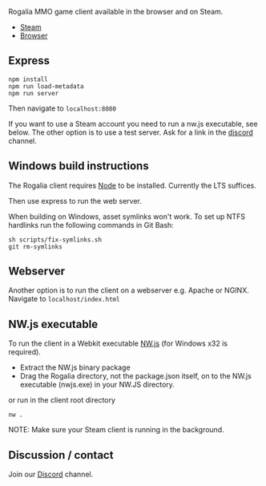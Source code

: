 Rogalia MMO game client available in the browser and on Steam.

- [Steam](http://store.steampowered.com/app/528460/)
- [Browser](http://rogalia.ru/play)

## Express
```
npm install
npm run load-metadata
npm run server
```

Then navigate to `localhost:8080`

If you want to use a Steam account you need to run a nw.js executable, see below.
The other option is to use a test server. Ask for a link in the [discord](https://discord.gg/eCxFe8w) channel.

## Windows build instructions

The Rogalia client requires [Node](https://nodejs.org/en/) to be installed. Currently the LTS suffices.

Then use express to run the web server.

When building on Windows, asset symlinks won't work. To set up NTFS hardlinks run the following commands in Git Bash:
```
sh scripts/fix-symlinks.sh
git rm-symlinks
```

## Webserver

Another option is to run the client on a webserver e.g. Apache or NGINX.
Navigate to `localhost/index.html`

## NW.js executable

To run the client in a Webkit executable [NW.js](https://github.com/nwjs/nw.js) (for Windows x32 is required).

* Extract the NW.js binary package
* Drag the Rogalia directory, not the package.json itself, on to the NW.js executable (nwjs.exe) in your NW.JS directory.

or run in the client root directory

```
nw .
```

NOTE: Make sure your Steam client is running in the background.

## Discussion / contact

Join our [Discord](https://discord.gg/eCxFe8w) channel.
